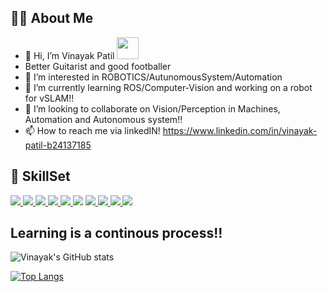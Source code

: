## 🙋‍♂️ About Me
- 👋 Hi, I’m Vinayak Patil    <img src="https://www.beschaeftigte.uni-stuttgart.de/uni-services/oeffentlichkeitsarbeit/corporate-design/cd-dateien/01_Logo/jpg/unistuttgart_logo_de.jpg" height="35" />
-    Better Guitarist and good footballer
- 👀 I’m interested in ROBOTICS/AutunomousSystem/Automation
- 🌱 I’m currently learning ROS/Computer-Vision and working on a robot for vSLAM!!
- 💞️ I’m looking to collaborate on Vision/Perception in Machines, Automation and Autonomous system!!
- 📫 How to reach me via linkedIN! https://www.linkedin.com/in/vinayak-patil-b24137185

   
<!---
vin3697/vin3697 is a ✨ special ✨ repository because its `README.md` (this file) appears on your GitHub profile.
You can click the Preview link to take a look at your changes.
--->


## 🚀 SkillSet
<p align="left"> 
   <a href="#" target="_blank"> <img src="https://img.icons8.com/external-linector-lineal-color-linector/64/000000/external-guitar-stay-home-activities-linector-lineal-color-linector.png"/> </a>
   <a href="#" target="_blank"> <img src="https://img.icons8.com/external-justicon-flat-justicon/64/000000/external-football-players-sport-avatar-justicon-flat-justicon.png"/> </a>
   <a href="#" target="_blank"> <img src="https://img.icons8.com/color/48/000000/c-plus-plus-logo.png"/> </a>
   <a href="#" target="_blank"> <img src="https://img.icons8.com/color/48/000000/python.png"/> </a>
   <a href="#" target="_blank"> <img src="https://img.icons8.com/nolan/64/matlab.png"/> </a>
   <a href="#" target="_blank"> <img src="https://img.icons8.com/external-becris-flat-becris/64/000000/external-deep-learning-data-science-becris-flat-becris.png"/></a>
   <a href="#" target="_blank"> <img src="https://img.icons8.com/nolan/64/electronics.png"/> </a>
   <a href="#" target="_blank"> <img src="https://img.icons8.com/color/48/000000/arduino.png"/> </a>
   <a href="#" target="_blank"> <img src="https://img.icons8.com/color/64/000000/raspberry-pi.png"/> </a>
   <a href="#" target="_blank"> <img src="https://img.icons8.com/external-wanicon-lineal-color-wanicon/64/000000/external-mathematics-education-wanicon-lineal-color-wanicon.png"/> </a>
   
   
</p>

## Learning is a continous process!!

![Vinayak's GitHub stats](https://github-readme-stats.vercel.app/api?username=vin3697&show_icons=true&theme=radical)

[![Top Langs](https://github-readme-stats.vercel.app/api/top-langs/?username=vin3697&layout=compact)](https://github.com/vin3697/github-readme-stats)







